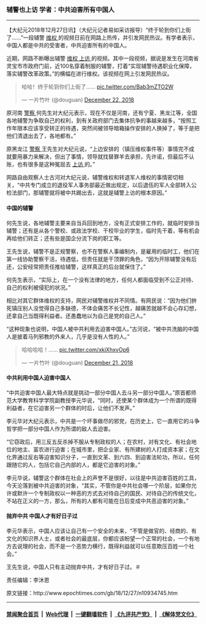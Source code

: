 ### 辅警也上访 学者：中共迫害所有中国人
------------------------

<p>
 【大纪元2018年12月27日讯】（大纪元记者易如采访报导）“终于轮到你们上街了……”一段辅警
 <a href="http://www.epochtimes.com/gb/tag/%E7%BB%B4%E6%9D%83.html">
  维权
 </a>
 的视频日前在网路上热传，并引发网民热议。有学者表示，中国人都是中共的受害者，中共迫害所有的中国人。
</p>
<p>
 近期，网路不断曝出辅警
 <a href="http://www.epochtimes.com/gb/tag/%E7%BB%B4%E6%9D%83.html">
  维权
 </a>
 <a href="http://www.epochtimes.com/gb/tag/%E4%B8%8A%E8%AE%BF.html">
  上访
 </a>
 的视频。其中一段视频，据说是发生在河南省灵宝市市政府门前，近100名穿着制服的辅警，打着“实现辅警待遇职业化保障，落实辅警改革政策。”的横幅在进行维权。该视频在网上引发网民热议。
</p>
<blockquote class="twitter-tweet" data-lang="en">
 <p dir="ltr" lang="zh">
  哈哈！终于轮到你们上街了……
  <a href="https://t.co/Bab3mZTO2W">
   pic.twitter.com/Bab3mZTO2W
  </a>
 </p>
 <p>
  — 一片竹叶 (@douguan)
  <a href="https://twitter.com/douguan/status/1076441816969428992?ref_src=twsrc%5Etfw">
   December 22, 2018
  </a>
 </p>
</blockquote>
<p>
 <p>
  原河南
  <a href="http://www.epochtimes.com/gb/tag/%E8%AD%A6%E5%AF%9F.html">
   警察
  </a>
  何先生对大纪元表示，现在不仅是河南，还有宁夏、黑龙江等，全国各地辅警为争取自己的权利，到有关政府部门去集体抗争的事越来越多，“按照工作年限本应该享受转正的待遇，突然间被领导暗箱操作安排的人换掉了，等于是把他们清退出去了，各地都有。”
 </p>
 <p>
  原黑龙江
  <a href="http://www.epochtimes.com/gb/tag/%E8%AD%A6%E5%AF%9F.html">
   警察
  </a>
  王先生对大纪元说，“上边安排的（镇压维权事件等）事情完不成就要用暴力来解决，但出了事情，领导就找替罪羊去承担，先许诺，但最后不认账，也有很多是这种冤屈去
  <a href="http://www.epochtimes.com/gb/tag/%E4%B8%8A%E8%AE%BF.html">
   上访
  </a>
  的。”
 </p>
 <p>
  网路自由观察人士古河对大纪元说，辅警维权和转退军人维权的事情密切相关，“中共专门成立的退役军人事务部最近做出规定，以后退伍的军人全部转入公检法部门，那辅警就将被中共踢出去，这就是辅警上访的根本原因。”
 </p>
 <h4>
  中国的辅警
 </h4>
 <p>
  何先生说，各地辅警主要来自当兵回到地方，没有正式安排工作的，就临时安排当辅警；还有是从各个警校、或政法学校、干校毕业的学生，临时先干着，等有机会再给他们转正；还有些是国企分流下岗的职工等。
 </p>
 <p>
  王先生说，辅警不是正规警察，也不在警察人事编制内，是雇用的临时工，他们在第一线协助警察干活，待遇低，但责任就是干顶罪的角色，“因为开除辅警没有后还，公安经常把责任推给辅警，这样真正的后台就保住了。”
 </p>
 <p>
  何先生表示，“实际上，在一个没有法律的地方，任何人都面临受到不公正对待、自己的权利被侵犯的状况。”
 </p>
 <p>
  相比对其它群体维权的支持，网民对辅警维权并不同情。有网民说：“因为他们拚死镇压别人没觉得自己多缺德，不体会痛苦不长记性，越痛苦就越不会心存幻想，还拿自己当既得利益者。还愚蠢地以为自己是党的自己人。”
 </p>
 <p>
  “这种现象也说明，中国人被中共利用去迫害中国人。”古河说，“被中共洗脑的中国人是披着马列邪教的外来人，几乎是没有人性的人。”
 </p>
</p>
<blockquote class="twitter-tweet" data-lang="en">
 <p dir="ltr" lang="ja">
  哈哈哈哈！……
  <a href="https://t.co/xkiXhxvOp6">
   pic.twitter.com/xkiXhxvOp6
  </a>
 </p>
 <p>
  — 一片竹叶 (@douguan)
  <a href="https://twitter.com/douguan/status/1076077675087912960?ref_src=twsrc%5Etfw">
   December 21, 2018
  </a>
 </p>
</blockquote>
<p>
 <h4>
  中共利用中国人迫害中国人
 </h4>
 <p>
  “中共迫害中国人最大特点就是挑动一部分中国人去斗另一部分中国人。”原首都师范大学教育科学学院副教授李元华说，“同时，还使某个群体成为一个所谓的既得利益者，在它迫害另一个群体的时后，让他们不发声。”
 </p>
 <p>
  李元华对大纪元表示，中共是一个坏事做尽的邪党，在历史上，它一直用它的斗争哲学把一部分中国人作为所谓的敌人去迫害。
 </p>
 <p>
  “它窃政后，用三反五反杀掉不服从专制政权的人；在农村，对有文化、有社会地位的地主、富农进行迫害；在城市里，把企业家、有所建树的人打成资本家；在文化界通过反右等迫害知识分子，一直到文革、到六四、到迫害法轮功，所以，任何跟随它的人，包括它自己内部的人，都是它迫害的对象。”
 </p>
 <p>
  李元华说，辅警这个群体在社会上的声誉不是很好，以往是中共迫害百姓的工具，今天沦落到被中共迫害的对象，“其实，不管你是中共社会哪一个阶层，如果你允许或默许一个专制政权以一种恶的方式去对待自己的国民、对待自己的传统文化，不站在正义的一方，那么，所有的人都有可能在日后变成中共恶迫害的对象。”
 </p>
 <h4>
  抛弃中共 中国人才有好日子过
 </h4>
 <p>
  李元华表示，中国人应该让自己有一个安全的未来，“不管是做官的、经商的、有文化的知识界人士，或者社会的最底层，你都应该盼望一个正常的社会，一个有地方去说理的社会，而不是一个恶势力横行，既得利益就可以任意欺压百姓一个社会。”
 </p>
 <p>
  王先生说，中国人只有主动抛弃中共，才有好日子过。＃
 </p>
 <p>
  责任编辑：李沐恩
 </p>
</p>
原文链接：http://www.epochtimes.com/gb/18/12/27/n10934745.htm


------------------------
#### [禁闻聚合首页](https://github.com/gfw-breaker/banned-news/blob/master/README.md) &nbsp;|&nbsp; [Web代理](https://github.com/gfw-breaker/open-proxy/blob/master/README.md) &nbsp;|&nbsp; [一键翻墙软件](https://github.com/gfw-breaker/nogfw/blob/master/README.md) &nbsp;|&nbsp; [《九评共产党》](https://github.com/gfw-breaker/9ping.md/blob/master/README.md#九评之一评共产党是什么) &nbsp;|&nbsp; [《解体党文化》](https://github.com/gfw-breaker/jtdwh.md/blob/master/README.md#绪论)
